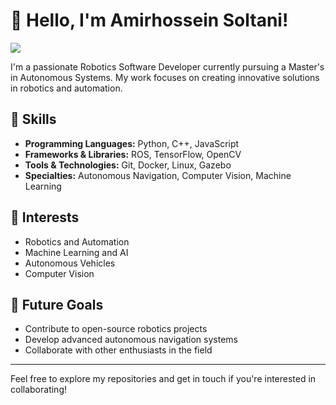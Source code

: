 
# 👋 Hello, I'm  Amirhossein Soltani!

![](https://komarev.com/ghpvc/?username=amirhosseinsoltan&color=blueviolet)


I'm a passionate Robotics Software Developer currently pursuing a Master's in Autonomous Systems. My work focuses on creating innovative solutions in robotics and automation.

## 🚀 Skills

- **Programming Languages:** Python, C++, JavaScript
- **Frameworks & Libraries:** ROS, TensorFlow, OpenCV
- **Tools & Technologies:** Git, Docker, Linux, Gazebo
- **Specialties:** Autonomous Navigation, Computer Vision, Machine Learning

## 🌟 Interests

- Robotics and Automation
- Machine Learning and AI
- Autonomous Vehicles
- Computer Vision

## 🌱 Future Goals

- Contribute to open-source robotics projects
- Develop advanced autonomous navigation systems
- Collaborate with other enthusiasts in the field

---

Feel free to explore my repositories and get in touch if you're interested in collaborating!


